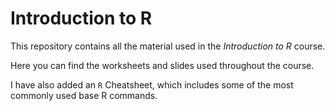 # Introduction to R

This repository contains all the material used in the _Introduction to R_ course.

Here you can find the worksheets and slides used throughout the course. 

I have also added an `R` Cheatsheet, which includes some of the most commonly used base R commands. 


